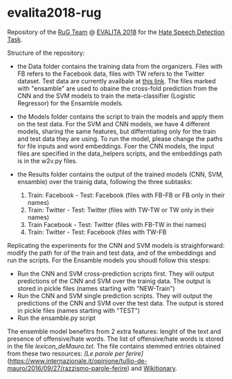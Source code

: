 # evalita2018-rug

Repository of the [RuG Team](https://sites.google.com/view/sms-rug) @ [EVALITA 2018](http://www.evalita.it/2018) for the [Hate Speech Detection Task](http://www.di.unito.it/~tutreeb/haspeede-evalita18/index.html).

Structure of the repository:

- the Data folder contains the training data from the organizers. Files with FB refers to the Facebook data, files with TW refers to the Twitter dataset. Test data are currently availbale at [this link](https://docs.google.com/forms/d/e/1FAIpQLSeJXpDygWFeiFxldm2J0OuNyQBp5yDxlAgc7200fnycaEyU2A/viewform). The files marked with "ensamble" are used to obaine the cross-fold prediction from the CNN and the SVM models to train the meta-classifier (Logistic Regressor) for the Ensamble models.

- the Models folder contains the script to train the models and apply them on the test data. For the SVM and CNN models, we have 4 different models, sharing the same features, but differntiating only for the train and test data they are using. To run the model, please change the paths for file inputs and word embeddings. Foer the CNN models, the input files are specified in the data_helpers scripts, and the embeddings path is in the w2v.py files.  

- the Results folder contains the output of the trained models (CNN, SVM, ensamble) over the trainig data, following the three subtasks:
   
   1) Train: Facebook - Test: Facebook (files with FB-FB or FB only in their names)
   2) Train: Twitter - Test: Twitter (files with TW-TW or TW only in their names)
   3) Train Facebook - Test: Twitter (files with FB-TW in thei names)
   4) Train: Twitter - Test: Facebook (files with TW-FB
   
  

Replicating the experiments for the CNN and SVM models is straighforward: modify the path for of the train and test data, and of the embeddings and run the scripts. 
For the Ensamble models you shoudl follow this stesps:
- Run the CNN and SVM cross-prediction scripts first. They will output predictions of the CNN and SVM over the trainig data. The output is stored in pickle files (names starting with  "NEW-Train")
- Run the CNN and SVM single prediction scripts. They will output the predictions of the CNN and SVM over the test data. The output is stored in pickle files (names starting with "TEST")
- Run the ensamble.py script

The ensemble model benefitrs from 2 extra features: lenght of the text and presence of offensive/hate words. The list of offensive/hate words is stored in the file *lexicon_deMauro.txt*. The file contains stemmed entries obtained from these two resources: *[Le parole per ferire]*(https://www.internazionale.it/opinione/tullio-de-mauro/2016/09/27/razzismo-parole-ferire) and [Wikitionary](https://it.wiktionary.org/wiki/Categoria:Parole_volgari-IT).


